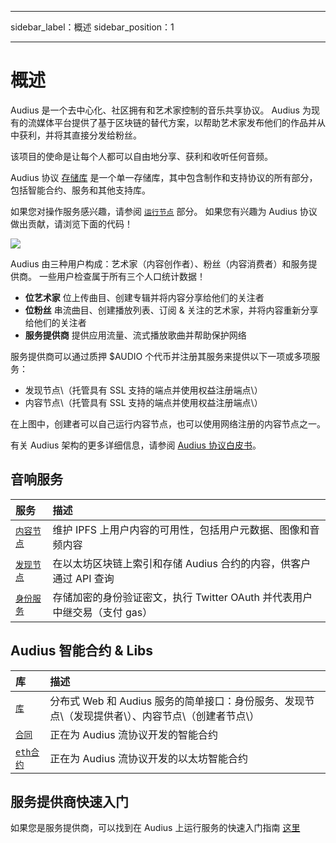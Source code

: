- - -
sidebar_label：概述 sidebar_position：1
- - -

# 概述

Audius 是一个去中心化、社区拥有和艺术家控制的音乐共享协议。 Audius 为现有的流媒体平台提供了基于区块链的替代方案，以帮助艺术家发布他们的作品并从中获利，并将其直接分发给粉丝。

该项目的使命是让每个人都可以自由地分享、获利和收听任何音频。

Audius 协议 [存储库](https://github.com/AudiusProject/audius-protocol) 是一个单一存储库，其中包含制作和支持协议的所有部分，包括智能合约、服务和其他支持库。

如果您对操作服务感兴趣，请参阅 [`运行节点`](../token/running-a-node/introduction.md) 部分。 如果您有兴趣为 Audius 协议做出贡献，请浏览下面的代码！

![](/img/architecture.png)

Audius 由三种用户构成：艺术家（内容创作者）、粉丝（内容消费者）和服务提供商。 一些用户检查属于所有三个人口统计数据！

* **位艺术家** 位上传曲目、创建专辑并将内容分享给他们的关注者
* **位粉丝** 串流曲目、创建播放列表、订阅 & 关注的艺术家，并将内容重新分享给他们的关注者
* **服务提供商** 提供应用流量、流式播放歌曲并帮助保护网络

服务提供商可以通过质押 $AUDIO 个代币并注册其服务来提供以下一项或多项服务：

* 发现节点\（托管具有 SSL 支持的端点并使用权益注册端点\）
* 内容节点\（托管具有 SSL 支持的端点并使用权益注册端点\）

在上图中，创建者可以自己运行内容节点，也可以使用网络注册的内容节点之一。

有关 Audius 架构的更多详细信息，请参阅 [Audius 协议白皮书](whitepaper.md)。

## 音响服务

| 服务                                                                                        | 描述                                             |
|:----------------------------------------------------------------------------------------- |:---------------------------------------------- |
| [`内容节点`](https://github.com/AudiusProject/audius-protocol/tree/master/creator-node)       | 维护 IPFS 上用户内容的可用性，包括用户元数据、图像和音频内容              |
| [`发现节点`](https://github.com/AudiusProject/audius-protocol/tree/master/discovery-provider) | 在以太坊区块链上索引和存储 Audius 合约的内容，供客户通过 API 查询        |
| [`身份服务`](https://github.com/AudiusProject/audius-protocol/tree/master/identity-service)   | 存储加密的身份验证密文，执行 Twitter OAuth 并代表用户中继交易（支付 gas） |

## Audius 智能合约 & Libs

| 库                                                                                     | 描述                                                            |
|:------------------------------------------------------------------------------------- |:------------------------------------------------------------- |
| [`库`](https://github.com/AudiusProject/audius-protocol/tree/master/libs)              | 分布式 Web 和 Audius 服务的简单接口：身份服务、发现节点\（发现提供者\）、内容节点\（创建者节点\） |
| [`合同`](https://github.com/AudiusProject/audius-protocol/tree/master/contracts)        | 正在为 Audius 流协议开发的智能合约                                         |
| [`eth合约`](https://github.com/AudiusProject/audius-protocol/tree/master/eth-contracts) | 正在为 Audius 流协议开发的以太坊智能合约                                      |

## 服务提供商快速入门

如果您是服务提供商，可以找到在 Audius 上运行服务的快速入门指南 [这里](../token/running-a-node/introduction.md)

